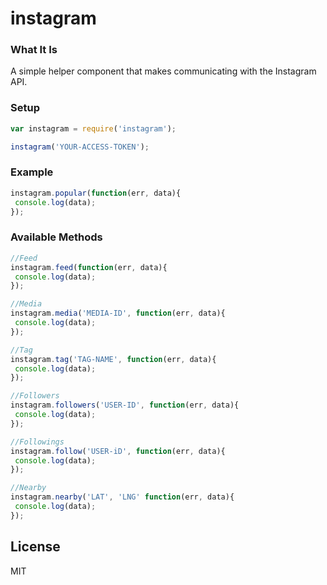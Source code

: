 instagram
=========

### What It Is

A simple helper component that makes communicating with the Instagram API.

### Setup
```js
var instagram = require('instagram');

instagram('YOUR-ACCESS-TOKEN');	
```
### Example
```js
instagram.popular(function(err, data){
 console.log(data);
});
```
### Available Methods

```js
//Feed
instagram.feed(function(err, data){
 console.log(data);
});

//Media
instagram.media('MEDIA-ID', function(err, data){
 console.log(data);
});

//Tag
instagram.tag('TAG-NAME', function(err, data){
 console.log(data);
});

//Followers
instagram.followers('USER-ID', function(err, data){
 console.log(data);
});

//Followings
instagram.follow('USER-iD', function(err, data){
 console.log(data);
});

//Nearby
instagram.nearby('LAT', 'LNG' function(err, data){
 console.log(data);
});
```

## License

MIT